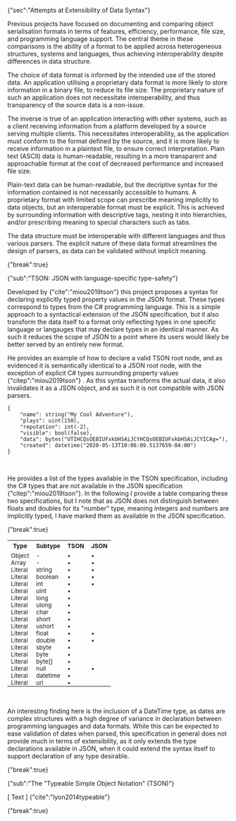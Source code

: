{"sec":"Attempts at Extensibility of Data Syntax"}

Previous projects have focused on documenting and comparing object serialisation formats in terms of features, efficiency, performance, file size, and programming language support. The central theme in these comparisons is the ability of a format to be applied across heterogeneous structures, systems and languages, thus achieving interoperability despite differences in data structure.

The choice of data format is informed by the intended use of the stored data. An application utilising a proprietary data format is more likely to store information in a binary file, to reduce its file size. The proprietary nature of such an application does not necessitate interoperability, and thus transparency of the source data is a non-issue.

The inverse is true of an application interacting with other systems, such as a client receiving information from a platform developed by a source serving multiple clients. This necessitates interoperability, as the application must conform to the format defined by the source, and it is more likely to receive information in a plaintext file, to ensure correct interpretation. Plain text (ASCII) data is human-readable, resulting in a more transparent and approachable format at the cost of decreased performance and increased file size.

Plain-text data can be human-readable, but the decriptive syntax for the information contained is not necessarily accessible to humans. A proprietary format with limited scope can prescribe meaning implicitly to data objects, but an interoperable format must be explicit. This is achieved by surrounding information with descriptive tags, nesting it into hierarchies, and/or prescribing meaning to special characters such as tabs.

The data structure must be interoperable with different languages and thus various parsers. The explicit nature of these data format streamlines the design of parsers, as data can be validated without implicit meaning.

{"break":true}

{"sub":"TSON: JSON with language-specific type-safety"}

Developed by {"cite":"miou2019tson"} this project proposes a syntax for declaring explicitly typed property values in the JSON format. These types correspond to types from the C# programming language. This is a simple approach to a syntactical extension of the JSON specification, but it also transform the data itself to a format only reflecting types in one specific language or langauges that may declare types in an identical manner. As such it reduces the scope of JSON to a point where its users would likely be better served by an entirely new format.

He provides an example of how to declare a valid TSON root node, and as evidenced it is semantically identical to a JSON root node, with the exception of explicit C# types surrounding property values {"citep":"miou2019tson"} . As this syntax transforms the actual data, it also invalidates it as a JSON object, and as such it is not compatible with JSON parsers.

```
{
    "name": string("My Cool Adventure"),
    "plays": uint(150),
    "reputation": int(-2),
    "visible": bool(false),
    "data": bytes("UTIHCQsOEBIUFxkbHSAiJCYHCQsOEBIUFxkbHSAiJCYICAg="),
    "created": datetime("2020-05-13T10:06:09.5137659-04:00")
}
```

<br>

He provides a list of the types available in the TSON specification, including the C# types that are not available in the JSON specification {"citep":"miou2019tson"}. In the following I provide a table comparing these two specifications, but I note that as JSON does not distinguish between floats and doubles for its "number" type, meaning integers and numbers are implicitly typed, I have marked them as available in the JSON specification.

{"break":true}

<table style="width:100%">
<tr><th><sub>Type</sub></th><th><sub>Subtype</sub></th> <th><sub>TSON</sub></th><th><sub>JSON</sub></th></tr>
<tr  style="padding-bottom:0"><td style="padding-bottom:0"><sub>Object</sub></td><td style="padding-bottom:0"><sub>-</sub></td><td style="padding-bottom:0"><sub>•</sub></td><td style="padding-bottom:0"><sub>•</sub></td></tr>
<tr style="padding-bottom:0;padding-top:0;border:none"><td style="padding-bottom:0;padding-top:0;border:none"><sub>Array</sub></td><td style="padding-bottom:0;padding-top:0;border:none"><sub>-</sub></td><td style="padding-bottom:0;padding-top:0;border:none"><sub>•</sub></td><td style="padding-bottom:0;padding-top:0;border:none"><sub>•</sub></td></tr>
<tr style="padding-bottom:0;padding-top:0;border:none"><td style="padding-bottom:0;padding-top:0;border:none"><sub>Literal</sub></td><td style="padding-bottom:0;padding-top:0;border:none"><sub>string</sub></td><td style="padding-bottom:0;padding-top:0;border:none"><sub>•</sub></td><td style="padding-bottom:0;padding-top:0;border:none"><sub>•</sub></td></tr>
<tr style="padding-bottom:0;padding-top:0;border:none"><td style="padding-bottom:0;padding-top:0;border:none"><sub>Literal</sub></td><td style="padding-bottom:0;padding-top:0;border:none"><sub>boolean</sub></td><td style="padding-bottom:0;padding-top:0;border:none"><sub>•</sub></td><td style="padding-bottom:0;padding-top:0;border:none"><sub>•</sub></td></tr>
<tr style="padding-bottom:0;padding-top:0;border:none"><td style="padding-bottom:0;padding-top:0;border:none"><sub>Literal</sub></td><td style="padding-bottom:0;padding-top:0;border:none"><sub>int</sub></td><td style="padding-bottom:0;padding-top:0;border:none"><sub>•</sub></td><td style="padding-bottom:0;padding-top:0;border:none"><sub>•</sub></td></tr>
<tr style="padding-bottom:0;padding-top:0;border:none"><td style="padding-bottom:0;padding-top:0;border:none"><sub>Literal</sub></td><td style="padding-bottom:0;padding-top:0;border:none"><sub>uint</sub></td><td style="padding-bottom:0;padding-top:0;border:none"><sub>•</sub></td><td style="padding-bottom:0;padding-top:0;border:none"><sub></sub></td></tr>
<tr style="padding-bottom:0;padding-top:0;border:none"><td style="padding-bottom:0;padding-top:0;border:none"><sub>Literal</sub></td><td style="padding-bottom:0;padding-top:0;border:none"><sub>long</sub></td><td style="padding-bottom:0;padding-top:0;border:none"><sub>•</sub></td><td style="padding-bottom:0;padding-top:0;border:none"><sub></sub></td></tr>
<tr style="padding-bottom:0;padding-top:0;border:none"><td style="padding-bottom:0;padding-top:0;border:none"><sub>Literal</sub></td><td style="padding-bottom:0;padding-top:0;border:none"><sub>ulong</sub></td><td style="padding-bottom:0;padding-top:0;border:none"><sub>•</sub></td><td style="padding-bottom:0;padding-top:0;border:none"><sub></sub></td></tr>
<tr style="padding-bottom:0;padding-top:0;border:none"><td style="padding-bottom:0;padding-top:0;border:none"><sub>Literal</sub></td><td style="padding-bottom:0;padding-top:0;border:none"><sub>char</sub></td><td style="padding-bottom:0;padding-top:0;border:none"><sub>•</sub></td><td style="padding-bottom:0;padding-top:0;border:none"><sub></sub></td></tr>
<tr style="padding-bottom:0;padding-top:0;border:none"><td style="padding-bottom:0;padding-top:0;border:none"><sub>Literal</sub></td><td style="padding-bottom:0;padding-top:0;border:none"><sub>short</sub></td><td style="padding-bottom:0;padding-top:0;border:none"><sub>•</sub></td><td style="padding-bottom:0;padding-top:0;border:none"><sub></sub></td></tr>
<tr style="padding-bottom:0;padding-top:0;border:none"><td style="padding-bottom:0;padding-top:0;border:none"><sub>Literal</sub></td><td style="padding-bottom:0;padding-top:0;border:none"><sub>ushort</sub></td><td style="padding-bottom:0;padding-top:0;border:none"><sub>•</sub></td><td style="padding-bottom:0;padding-top:0;border:none"><sub></sub></td></tr>
<tr style="padding-bottom:0;padding-top:0;border:none"><td style="padding-bottom:0;padding-top:0;border:none"><sub>Literal</sub></td><td style="padding-bottom:0;padding-top:0;border:none"><sub>float</sub></td><td style="padding-bottom:0;padding-top:0;border:none"><sub>•</sub></td><td style="padding-bottom:0;padding-top:0;border:none"><sub>•</sub></td></tr>
<tr style="padding-bottom:0;padding-top:0;border:none"><td style="padding-bottom:0;padding-top:0;border:none"><sub>Literal</sub></td><td style="padding-bottom:0;padding-top:0;border:none"><sub>double</sub></td><td style="padding-bottom:0;padding-top:0;border:none"><sub>•</sub></td><td style="padding-bottom:0;padding-top:0;border:none"><sub>•</sub></td></tr>
<tr style="padding-bottom:0;padding-top:0;border:none"><td style="padding-bottom:0;padding-top:0;border:none"><sub>Literal</sub></td><td style="padding-bottom:0;padding-top:0;border:none"><sub>sbyte</sub></td><td style="padding-bottom:0;padding-top:0;border:none"><sub>•</sub></td><td style="padding-bottom:0;padding-top:0;border:none"><sub></sub></td></tr>
<tr style="padding-bottom:0;padding-top:0;border:none"><td style="padding-bottom:0;padding-top:0;border:none"><sub>Literal</sub></td><td style="padding-bottom:0;padding-top:0;border:none"><sub>byte</sub></td><td style="padding-bottom:0;padding-top:0;border:none"><sub>•</sub></td><td style="padding-bottom:0;padding-top:0;border:none"><sub></sub></td></tr>
<tr style="padding-bottom:0;padding-top:0;border:none"><td style="padding-bottom:0;padding-top:0;border:none"><sub>Literal</sub></td><td style="padding-bottom:0;padding-top:0;border:none"><sub>byte[]</sub></td><td style="padding-bottom:0;padding-top:0;border:none"><sub>•</sub></td><td style="padding-bottom:0;padding-top:0;border:none"><sub></sub></td></tr>
<tr style="padding-bottom:0;padding-top:0;border:none"><td style="padding-bottom:0;padding-top:0;border:none"><sub>Literal</sub></td><td style="padding-bottom:0;padding-top:0;border:none"><sub>null</sub></td><td style="padding-bottom:0;padding-top:0;border:none"><sub>•</sub></td><td style="padding-bottom:0;padding-top:0;border:none"><sub>•</sub></td></tr>
<tr style="padding-bottom:0;padding-top:0;border:none"><td style="padding-bottom:0;padding-top:0;border:none"><sub>Literal</sub></td><td style="padding-bottom:0;padding-top:0;border:none"><sub>datetime</sub></td><td style="padding-bottom:0;padding-top:0;border:none"><sub>•</sub></td><td style="padding-bottom:0;padding-top:0;border:none"><sub></sub></td></tr>
<tr style="padding-bottom:0;padding-top:0;border:none"><td style="padding-bottom:0;padding-top:0;border:none"><sub>Literal</sub></td><td style="padding-bottom:0;padding-top:0;border:none"><sub>uri</sub></td><td style="padding-bottom:0;padding-top:0;border:none"><sub>•</sub></td><td style="padding-bottom:0;padding-top:0;border:none"><sub></sub></td></tr>
</table>

<br>

An interesting finding here is the inclusion of a DateTime type, as dates are complex structures with a high degree of variance in declaration between programming languages and data formats. While this can be expected to ease validation of dates when parsed, this specification in general does not provide much in terms of extensibility, as it only extends the type declarations available in JSON, when it could extend the syntax itself to support declaration of any type desirable.

{"break":true}

{"sub":"The \"Typeable Simple Object Notation\" (TSON)"}

[ Text ] {"cite":"lyon2014typeable"}

{"break":true}